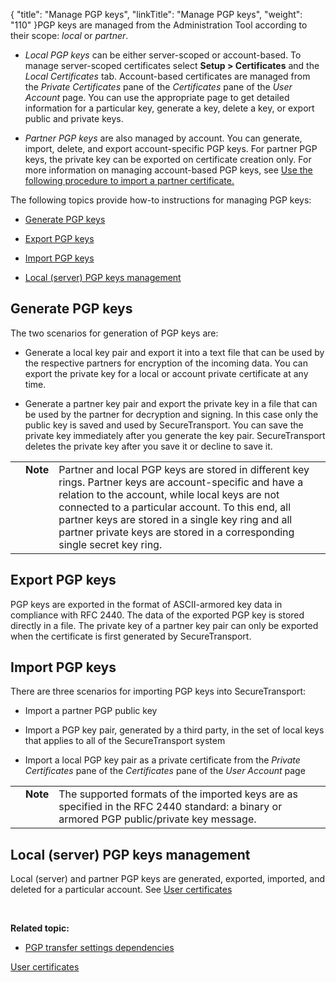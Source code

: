 {
    "title": "Manage PGP keys",
    "linkTitle": "Manage PGP keys",
    "weight": "110"
}PGP keys are managed from the Administration Tool according to their scope: *local* or *partner*.

-   *Local PGP keys* can be either server-scoped or account-based. To manage server-scoped certificates select **Setup > Certificates** and the *Local Certificates* tab. Account-based certificates are managed from the *Private Certificates* pane of the *Certificates* pane of the *User Account* page. You can use the appropriate page to get detailed information for a particular key, generate a key, delete a key, or export public and private keys.
-   *Partner PGP keys* are also managed by account. You can generate, import, delete, and export account-specific PGP keys. For partner PGP keys, the private key can be exported on certificate creation only. For more information on managing account-based PGP keys, see [Use the following procedure to import a partner certificate.](../../../accounts/c_st_usercertificates/manage-user-partner-certificates)

The following topics provide how-to instructions for managing PGP keys:

-   [Generate PGP keys](#generate)
-   [Export PGP keys](#export)
-   [Import PGP keys](#import)
-   [Local (server) PGP keys management](#local)

## <span id="Generate"></span>Generate PGP keys

The two scenarios for generation of PGP keys are:

-   Generate a local key pair and export it into a text file that can be used by the respective partners for encryption of the incoming data. You can export the private key for a local or account private certificate at any time.
-   Generate a partner key pair and export the private key in a file that can be used by the partner for decryption and signing. In this case only the public key is saved and used by SecureTransport. You can save the private key immediately after you generate the key pair. SecureTransport deletes the private key after you save it or decline to save it.

<table cellpadding="0" cellspacing="0">
   <col/>
   <col/>
   <col/>
      <tr>
         <td valign="top">         </td>
         <td valign="top"><span><b>Note</b></span>
         </td>
         <td data-mc-autonum="&lt;b&gt;Note&lt;/b&gt;" valign="top">Partner and local PGP keys are stored in different key rings. Partner keys are account-specific and have a relation to the account, while local keys are not connected to a particular account. To this end, all partner keys are stored in a single key ring and all partner private keys are stored in a corresponding single secret key ring.         </td>
      </tr>
</table>

## <span id="Export"></span>Export PGP keys

PGP keys are exported in the format of ASCII-armored key data in compliance with RFC 2440. The data of the exported PGP key is stored directly in a file. The private key of a partner key pair can only be exported when the certificate is first generated by SecureTransport.

## <span id="Import"></span>Import PGP keys

There are three scenarios for importing PGP keys into SecureTransport:

-   Import a partner PGP public key
-   Import a PGP key pair, generated by a third party, in the set of local keys that applies to all of the SecureTransport system
-   Import a local PGP key pair as a private certificate from the *Private Certificates* pane of the *Certificates* pane of the *User Account* page

<table cellpadding="0" cellspacing="0">
   <col/>
   <col/>
   <col/>
      <tr>
         <td valign="top">         </td>
         <td valign="top"><span><b>Note</b></span>
         </td>
         <td data-mc-autonum="&lt;b&gt;Note&lt;/b&gt;" valign="top">The supported formats of the imported keys are as specified in the RFC 2440 standard: a binary or armored PGP public/private key message.         </td>
      </tr>
</table>

## <span id="Local"></span>Local (server) PGP keys management

Local (server) and partner PGP keys are generated, exported, imported, and deleted for a particular account. See [User certificates](../../../accounts/c_st_usercertificates)

 

**Related topic:**

-   [PGP transfer settings dependencies](../r_st_pgptransfersettingsdependencies)

[User certificates](../../../accounts/c_st_usercertificates)

